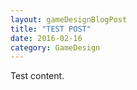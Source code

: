 ```yaml
---
layout: gameDesignBlogPost
title: "TEST POST"
date: 2016-02-16
category: GameDesign
---
```

Test content.
